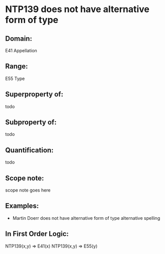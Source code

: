 # NTP139 does not have alternative form of type

## Domain: 

E41 Appellation

## Range: 

E55 Type

## Superproperty of: 

todo

## Subproperty of: 

todo

## Quantification: 

todo

## Scope note: 

scope note goes here

## Examples: 

* Martin Doerr does not have alternative form of type alternative spelling

## In First Order Logic: 

NTP139(x,y) ⇒ E41(x)
NTP139(x,y) ⇒ E55(y)

